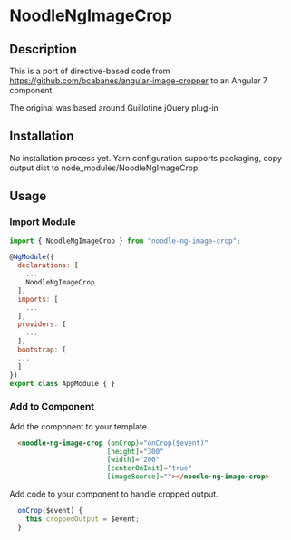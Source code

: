 # NoodleNgImageCrop

## Description

This is a port of directive-based code from https://github.com/bcabanes/angular-image-cropper to an Angular 7 component.

The original was based around Guillotine jQuery plug-in

## Installation

No installation process yet. Yarn configuration supports packaging, copy output dist to node_modules/NoodleNgImageCrop.

## Usage

### Import Module

``` javascript
import { NoodleNgImageCrop } from "noodle-ng-image-crop";

@NgModule({
  declarations: [
    ...
    NoodleNgImageCrop
  ],
  imports: [
    ...
  ],
  providers: [
    ...
  ],
  bootstrap: [
  ...
  ]
})
export class AppModule { }
```

### Add to Component

Add the component to your template.

```html
  <noodle-ng-image-crop (onCrop)="onCrop($event)"
                        [height]="300"
                        [width]="200"
                        [centerOnInit]="true"
                        [imageSource]=""></noodle-ng-image-crop>
```

Add code to your component to handle cropped output.

```javascript
  onCrop($event) {
    this.croppedOutput = $event;
  }
```
